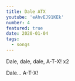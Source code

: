 ```yaml
---
title: Dale ATX
youtube: 'eAhvEJ91KEk'
number: 4
featured: true
date: 2020-01-04
tags:
  - songs
---
```


Dale, dale, dale, A-T-X! x2

Dale… A-T-X!

